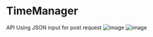 # TimeManager



API Using JSON input for post request
![image](https://github.com/LukasJonca/TimeManager/assets/78755884/08bbc9cf-219e-4672-9ba1-6a011d104807)
![image](https://github.com/LukasJonca/TimeManager/assets/78755884/21d44f1f-e89d-410b-ba2e-ce546d1bb4af)


